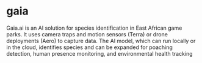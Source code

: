 # gaia
Gaia.ai is an AI solution for species identification in East African game parks. It uses camera traps and motion sensors (Terra) or drone deployments (Aero) to capture data. The AI model, which can run locally or in the cloud, identifies species and can be expanded for poaching detection, human presence monitoring, and environmental health tracking
